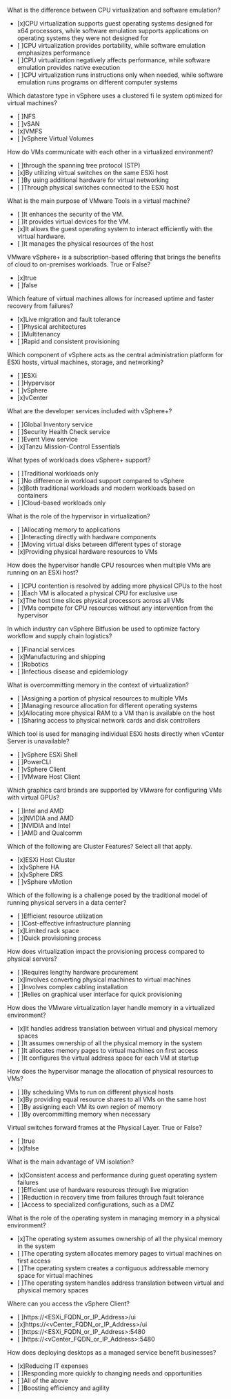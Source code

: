 What is the difference between CPU virtualization and software emulation?
- [x]CPU virtualization supports guest operating systems designed for x64 processors, while software emulation supports applications on operating systems they were not designed for
- [ ]CPU virtualization provides portability, while software emulation emphasizes performance
- [ ]CPU virtualization negatively affects performance, while software emulation provides native execution
- [ ]CPU virtualization runs instructions only when needed, while software emulation runs programs on different computer systems

Which datastore type in vSphere uses a clustered fi le system optimized for virtual machines?
- [ ]NFS
- [ ]vSAN
- [x]VMFS
- [ ]vSphere Virtual Volumes

How do VMs communicate with each other in a virtualized environment?
- [ ]through the spanning tree protocol (STP)
- [x]By utilizing virtual switches on the same ESXi host
- [ ]By using additional hardware for virtual networking
- [ ]Through physical switches connected to the ESXi host

What is the main purpose of VMware Tools in a virtual machine?
- [ ]It enhances the security of the VM.
- [ ]It provides virtual devices for the VM.
- [x]It allows the guest operating system to interact efficiently with the virtual hardware.
- [ ]It manages the physical resources of the host 

VMware vSphere+ is a subscription-based offering that brings the benefits of cloud to on-premises workloads. True or False?
- [x]true
- [ ]false

Which feature of virtual machines allows for increased uptime and faster recovery from failures?
- [x]Live migration and fault tolerance
- [ ]Physical architectures
- [ ]Multitenancy
- [ ]Rapid and consistent provisioning

Which component of vSphere acts as the central administration platform for ESXi hosts, virtual machines, storage, and networking?
- [ ]ESXi
- [ ]Hypervisor
- [ ]vSphere
- [x]vCenter

What are the developer services included with vSphere+?
- [ ]Global Inventory service
- [ ]Security Health Check service
- [ ]Event View service
- [x]Tanzu Mission-Control Essentials

What types of workloads does vSphere+ support?
- [ ]Traditional workloads only
- [ ]No difference in workload support compared to vSphere
- [x]Both traditional workloads and modern workloads based on containers
- [ ]Cloud-based workloads only

What is the role of the hypervisor in virtualization?
- [ ]Allocating memory to applications
- [ ]Interacting directly with hardware components
- [ ]Moving virtual disks between different types of storage
- [x]Providing physical hardware resources to VMs

How does the hypervisor handle CPU resources when multiple VMs are running on an ESXi host?
- [ ]CPU contention is resolved by adding more physical CPUs to the host
- [ ]Each VM is allocated a physical CPU for exclusive use
- [x]The host time slices physical processors across all VMs
- [ ]VMs compete for CPU resources without any intervention from the hypervisor


In which industry can vSphere Bitfusion be used to optimize factory workflow and supply chain logistics?
- [ ]Financial services
- [x]Manufacturing and shipping
- [ ]Robotics
- [ ]Infectious disease and epidemiology

What is overcommitting memory in the context of virtualization?
- [ ]Assigning a portion of physical resources to multiple VMs
- [ ]Managing resource allocation for different operating systems
- [x]Allocating more physical RAM to a VM than is available on the host
- [ ]Sharing access to physical network cards and disk controllers

Which tool is used for managing individual ESXi hosts directly when vCenter Server is unavailable?
- [ ]vSphere ESXi Shell
- [ ]PowerCLI
- [ ]vSphere Client
- [ ]VMware Host Client

Which graphics card brands are supported by VMware for configuring VMs with virtual GPUs?
- [ ]Intel and AMD
- [x]NVIDIA and AMD
- [ ]NVIDIA and Intel
- [ ]AMD and Qualcomm

Which of the following are Cluster Features? Select all that apply.
- [x]ESXi Host Cluster
- [x]vSphere HA
- [x]vSphere DRS
- [ ]vSphere vMotion

Which of the following is a challenge posed by the traditional model of running physical servers in a data center?
- [ ]Efficient resource utilization
- [ ]Cost-effective infrastructure planning
- [x]Limited rack space
- [ ]Quick provisioning process

How does virtualization impact the provisioning process compared to physical servers?
- [ ]Requires lengthy hardware procurement
- [x]Involves converting physical machines to virtual machines
- [ ]Involves complex cabling installation
- [ ]Relies on graphical user interface for quick provisioning

How does the VMware virtualization layer handle memory in a virtualized environment?
- [x]It handles address translation between virtual and physical memory spaces
- [ ]It assumes ownership of all the physical memory in the system
- [ ]It allocates memory pages to virtual machines on first access
- [ ]It configures the virtual address space for each VM at startup

How does the hypervisor manage the allocation of physical resources to VMs?
- [ ]By scheduling VMs to run on different physical hosts
- [x]By providing equal resource shares to all VMs on the same host
- [ ]By assigning each VM its own region of memory
- [ ]By overcommitting memory when necessary

Virtual switches forward frames at the Physical Layer. True or False?
- [ ]true
- [x]false

What is the main advantage of VM isolation?
- [x]Consistent access and performance during guest operating system failures
- [ ]Efficient use of hardware resources through live migration
- [ ]Reduction in recovery time from failures through fault tolerance
- [ ]Access to specialized configurations, such as a DMZ

What is the role of the operating system in managing memory in a physical environment?
- [x]The operating system assumes ownership of all the physical memory in the system
- [ ]The operating system allocates memory pages to virtual machines on first access 
- [ ]The operating system creates a contiguous addressable memory space for virtual machines
- [ ]The operating system handles address translation between virtual and physical memory spaces

Where can you access the vSphere Client?
- [ ]https://<ESXi_FQDN_or_IP_Address>/ui
- [x]https://<vCenter_FQDN_or_IP_Address>/ui
- [ ]https://<ESXi_FQDN_or_IP_Address>:5480
- [ ]https://<vCenter_FQDN_or_IP_Address>:5480

How does deploying desktops as a managed service benefit businesses?
- [x]Reducing IT expenses
- [ ]Responding more quickly to changing needs and opportunities
- [ ]All of the above
- [ ]Boosting efficiency and agility
